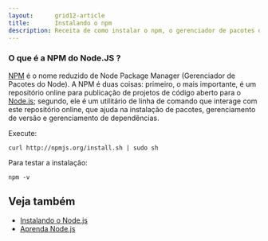 ```yaml
---
layout:      grid12-article
title:       Instalando o npm
description: Receita de como instalar o npm, o gerenciador de pacotes do Node.js.
---
```


### O que é a NPM do Node.JS ?

[NPM](http://nodebr.com/o-que-e-a-npm-do-nodejs/ "link-externo") é o nome reduzido de Node Package Manager (Gerenciador 
de Pacotes do Node). A NPM é duas coisas: primeiro, o mais importante, é um repositório online para publicação de projetos
de código aberto para o [Node.js](/javascript/node.js/); segundo, ele é um utilitário de linha de comando que interage
com este repositório online, que ajuda na instalação de pacotes, gerenciamento de versão e gerenciamento de dependências.


Execute:

    curl http://npmjs.org/install.sh | sudo sh


Para testar a instalação:

    npm -v



Veja também
---

- [Instalando o Node.js](/linux/cookbook/nodejs/)
- [Aprenda Node.js](/javascript/node.js/)
